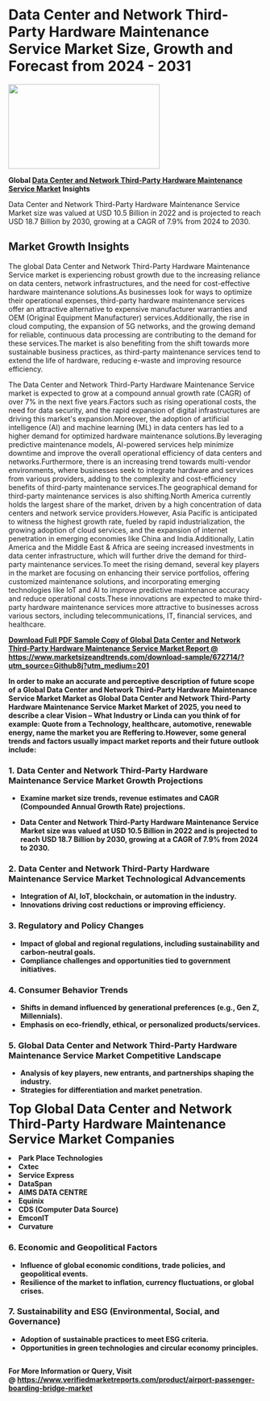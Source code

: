 <H1>Data Center and Network Third-Party Hardware Maintenance Service Market Size, Growth and Forecast from 2024 - 2031</H1><img class="aligncenter size-medium wp-image-584254" src="https://thirdeyenews.in/wp-content/uploads/2024/09/Global-Market-Research-300x168.jpeg" alt="" width="300" height="168" /><p><strong>Global&nbsp;<a href="https://www.marketsizeandtrends.com/download-sample/672714/?utm_source=Github8j?utm_medium=201">Data Center and Network Third-Party Hardware Maintenance Service Market</a> Insights</strong></p><p>Data Center and Network Third-Party Hardware Maintenance Service Market size was valued at USD 10.5 Billion in 2022 and is projected to reach USD 18.7 Billion by 2030, growing at a CAGR of 7.9% from 2024 to 2030.</p><p><h2>Market Growth Insights</h2> <p>The global Data Center and Network Third-Party Hardware Maintenance Service market is experiencing robust growth due to the increasing reliance on data centers, network infrastructures, and the need for cost-effective hardware maintenance solutions.As businesses look for ways to optimize their operational expenses, third-party hardware maintenance services offer an attractive alternative to expensive manufacturer warranties and OEM (Original Equipment Manufacturer) services.Additionally, the rise in cloud computing, the expansion of 5G networks, and the growing demand for reliable, continuous data processing are contributing to the demand for these services.The market is also benefiting from the shift towards more sustainable business practices, as third-party maintenance services tend to extend the life of hardware, reducing e-waste and improving resource efficiency.</p> <p><strong><a href="#"></a></strong></p> <p>The Data Center and Network Third-Party Hardware Maintenance Service market is expected to grow at a compound annual growth rate (CAGR) of over 7% in the next five years.Factors such as rising operational costs, the need for data security, and the rapid expansion of digital infrastructures are driving this market's expansion.Moreover, the adoption of artificial intelligence (AI) and machine learning (ML) in data centers has led to a higher demand for optimized hardware maintenance solutions.By leveraging predictive maintenance models, AI-powered services help minimize downtime and improve the overall operational efficiency of data centers and networks.Furthermore, there is an increasing trend towards multi-vendor environments, where businesses seek to integrate hardware and services from various providers, adding to the complexity and cost-efficiency benefits of third-party maintenance services.The geographical demand for third-party maintenance services is also shifting.North America currently holds the largest share of the market, driven by a high concentration of data centers and network service providers.However, Asia Pacific is anticipated to witness the highest growth rate, fueled by rapid industrialization, the growing adoption of cloud services, and the expansion of internet penetration in emerging economies like China and India.Additionally, Latin America and the Middle East & Africa are seeing increased investments in data center infrastructure, which will further drive the demand for third-party maintenance services.To meet the rising demand, several key players in the market are focusing on enhancing their service portfolios, offering customized maintenance solutions, and incorporating emerging technologies like IoT and AI to improve predictive maintenance accuracy and reduce operational costs.These innovations are expected to make third-party hardware maintenance services more attractive to businesses across various sectors, including telecommunications, IT, financial services, and healthcare.<p><strong><a href="#"></p><p><span class=""><strong>Download Full PDF Sample Copy of Global Data Center and Network Third-Party Hardware Maintenance Service Market Report</strong> @ <a href="https://www.marketsizeandtrends.com/download-sample/672714/?utm_source=Github8j?utm_medium=201" target="_blank">https://www.marketsizeandtrends.com/download-sample/672714/?utm_source=Github8j?utm_medium=201</a></span></p><p>In order to make an accurate and perceptive description of future scope of a Global&nbsp;Data Center and Network Third-Party Hardware Maintenance Service Market Market as Global&nbsp;Data Center and Network Third-Party Hardware Maintenance Service Market Market of 2025, you need to describe a clear Vision &ndash; What Industry or Linda can you think of for example: Quote from a Technology, healthcare, automotive, renewable energy, name the market you are Reffering to.However, some general trends and factors usually impact market reports and their future outlook include:</p><h3>1.&nbsp;<strong>Data Center and Network Third-Party Hardware Maintenance Service Market Growth Projections</strong></h3><ul><li>Examine market size trends, revenue estimates and CAGR (Compounded Annual Growth Rate) projections.</li><li><p>Data Center and Network Third-Party Hardware Maintenance Service Market size was valued at USD 10.5 Billion in 2022 and is projected to reach USD 18.7 Billion by 2030, growing at a CAGR of 7.9% from 2024 to 2030.</p></li></ul><h3>2.&nbsp;<strong>Data Center and Network Third-Party Hardware Maintenance Service Market Technological Advancements</strong></h3><ul><li>Integration of AI, IoT, blockchain, or automation in the industry.</li><li>Innovations driving cost reductions or improving efficiency.</li></ul><h3>3.&nbsp;<strong>Regulatory and Policy Changes</strong></h3><ul><li>Impact of global and regional regulations, including sustainability and carbon-neutral goals.</li><li>Compliance challenges and opportunities tied to government initiatives.</li></ul><h3>4.&nbsp;<strong>Consumer Behavior Trends</strong></h3><ul><li>Shifts in demand influenced by generational preferences (e.g., Gen Z, Millennials).</li><li>Emphasis on eco-friendly, ethical, or personalized products/services.</li></ul><h3>5.&nbsp;<strong>Global Data Center and Network Third-Party Hardware Maintenance Service Market Competitive Landscape</strong></h3><ul><li>Analysis of key players, new entrants, and partnerships shaping the industry.</li><li>Strategies for differentiation and market penetration.</li></ul><p data-pm-slice="1 1 []"><span style="color: inherit; font-family: inherit; font-size: 25px;">Top Global Data Center and Network Third-Party Hardware Maintenance Service Market Companies</span></p><div class="" data-test-id=""><p><li>Park Place Technologies</li><li> Cxtec</li><li> Service Express</li><li> DataSpan</li><li> AIMS DATA CENTRE</li><li> Equinix</li><li> CDS (Computer Data Source)</li><li> EmconIT</li><li> Curvature</li></p></div><h3>6.&nbsp;<strong>Economic and Geopolitical Factors</strong></h3><ul><li>Influence of global economic conditions, trade policies, and geopolitical events.</li><li>Resilience of the market to inflation, currency fluctuations, or global crises.</li></ul><h3>7.&nbsp;<strong>Sustainability and ESG (Environmental, Social, and Governance)</strong></h3><ul><li>Adoption of sustainable practices to meet ESG criteria.</li><li>Opportunities in green technologies and circular economy principles.</li></ul><h2><strong style="font-size: 14px;">For More Information or Query, Visit @&nbsp;</strong><a style="background-color: #ffffff; font-size: 14px;" href="https://www.marketsizeandtrends.com/report/data-center-and-network-third-party-hardware-maintenance-service-market/" target="_blank">https://www.verifiedmarketreports.com/product/airport-passenger-boarding-bridge-market</a></h2>